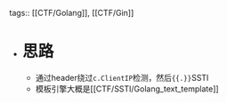 tags:: [[CTF/Golang]], [[CTF/Gin]]

- # 思路
	- 通过header绕过`c.ClientIP`检测，然后``{{.}}``SSTI
	- 模板引擎大概是[[CTF/SSTI/Golang_text_template]]